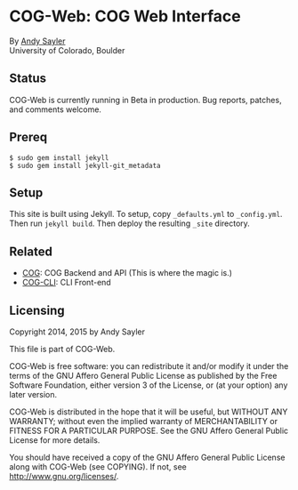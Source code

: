 COG-Web: COG Web Interface
================================

By [Andy Sayler](https://www.andysayler.com)  
University of Colorado, Boulder

Status
------

COG-Web is currently running in Beta in production. Bug reports,
patches, and comments welcome.

Prereq
------

```
$ sudo gem install jekyll
$ sudo gem install jekyll-git_metadata
```

Setup
-----

This site is built using Jekyll. To setup, copy `_defaults.yml` to
`_config.yml`. Then run `jekyll build`. Then deploy the resulting
`_site` directory.

Related
-------

 * [COG](https://github.com/asayler/COG): COG Backend and API
 (This is where the magic is.)
 * [COG-CLI](https://github.com/asayler/COG-CLI): CLI Front-end

Licensing
---------

Copyright 2014, 2015 by Andy Sayler

This file is part of COG-Web.
 
COG-Web is free software: you can redistribute it and/or modify it
under the terms of the GNU Affero General Public License as published
by the Free Software Foundation, either version 3 of the License, or
(at your option) any later version.

COG-Web is distributed in the hope that it will be useful, but WITHOUT
ANY WARRANTY; without even the implied warranty of MERCHANTABILITY or
FITNESS FOR A PARTICULAR PURPOSE.  See the GNU Affero General Public
License for more details.

You should have received a copy of the GNU Affero General Public
License along with COG-Web (see COPYING).  If not, see
http://www.gnu.org/licenses/.
